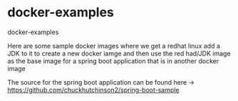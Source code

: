 # docker-examples
docker-examples

Here are some sample docker images where we get a redhat linux add a JDK to it to create a new docker iamge and then use the red had/JDK image as the base
image for a spring boot application that is in another docker image

The source for the spring boot application can be found here -> https://github.com/chuckhutchinson2/spring-boot-sample
